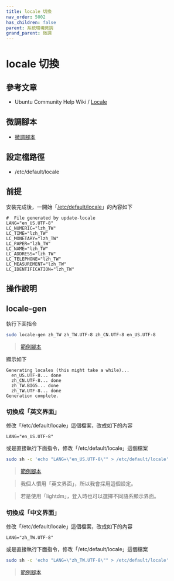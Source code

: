 ```yaml
---
title: locale 切換
nav_order: 5002
has_children: false
parent: 系統環境微調
grand_parent: 微調
---
```



# locale 切換

## 參考文章

* Ubuntu Community Help Wiki / [Locale](https://help.ubuntu.com/community/Locale)


## 微調腳本

* [微調腳本](https://github.com/samwhelp/note-about-ubuntu/tree/gh-pages/_demo/adjustment/env/locale)


## 設定檔路徑

* /etc/default/locale


## 前提

安裝完成後，一開始「[/etc/default/locale](https://github.com/samwhelp/note-about-ubuntu/blob/gh-pages/_demo/adjustment/env/locale/asset/lzh_TW/locale)」的內容如下

```
#  File generated by update-locale
LANG="en_US.UTF-8"
LC_NUMERIC="lzh_TW"
LC_TIME="lzh_TW"
LC_MONETARY="lzh_TW"
LC_PAPER="lzh_TW"
LC_NAME="lzh_TW"
LC_ADDRESS="lzh_TW"
LC_TELEPHONE="lzh_TW"
LC_MEASUREMENT="lzh_TW"
LC_IDENTIFICATION="lzh_TW"
```

## 操作說明

## locale-gen

執行下面指令

``` sh
sudo locale-gen zh_TW zh_TW.UTF-8 zh_CN.UTF-8 en_US.UTF-8
```

> [範例腳本](https://github.com/samwhelp/note-about-ubuntu/blob/gh-pages/_demo/adjustment/env/locale/locale-gen.sh)

顯示如下

```
Generating locales (this might take a while)...
  en_US.UTF-8... done
  zh_CN.UTF-8... done
  zh_TW.BIG5... done
  zh_TW.UTF-8... done
Generation complete.
```


### 切換成「英文界面」

修改「/etc/default/locale」這個檔案，改成如下的內容

```
LANG="en_US.UTF-8"
```

或是直接執行下面指令，修改「/etc/default/locale」這個檔案

``` sh
sudo sh -c 'echo "LANG=\"en_US.UTF-8\"" > /etc/default/locale'
```

> [範例腳本](https://github.com/samwhelp/note-about-manjaro/blob/gh-pages/_demo/adjustment/env/locale/en_us-install.sh)

> 我個人慣用「英文界面」，所以我會採用這個設定。

> 若是使用「lightdm」，登入時也可以選擇不同語系顯示界面。


### 切換成「中文界面」

修改「/etc/default/locale」這個檔案，改成如下的內容

```
LANG="zh_TW.UTF-8"
```

或是直接執行下面指令，修改「/etc/default/locale」這個檔案

``` sh
sudo sh -c 'echo "LANG=\"zh_TW.UTF-8\"" > /etc/default/locale'
```

> [範例腳本](https://github.com/samwhelp/note-about-ubuntu/blob/gh-pages/_demo/adjustment/env/locale/zh_tw-install.sh)
